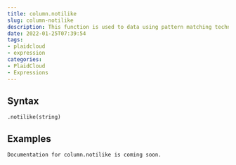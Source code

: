 ```yaml
---
title: column.notilike
slug: column-notilike
description: This function is used to data using pattern matching techniques that explicitly excludes the mentioned pattern from the query result set
date: 2022-01-25T07:39:54
tags:
- plaidcloud
- expression
categories:
- PlaidCloud
- Expressions
---
```



## Syntax



```
.notilike(string)
```


## Examples



```
Documentation for column.notilike is coming soon.
```
